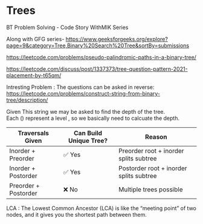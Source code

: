 # Trees
BT Problem Solving - Code Story WithMIK Series

Along with GFG series- https://www.geeksforgeeks.org/explore?page=9&category=Tree,Binary%20Search%20Tree&sortBy=submissions



https://leetcode.com/problems/pseudo-palindromic-paths-in-a-binary-tree/

https://leetcode.com/discuss/post/1337373/tree-question-pattern-2021-placement-by-t65qm/


Intresting Problem : The questions can be asked in reverse:  
https://leetcode.com/problems/construct-string-from-binary-tree/description/ 

Given This string we may be asked to find the depth of the tree.  
Each () represent a level , so we basically need to calcuate the depth.  





| Traversals Given         | Can Build Unique Tree? | Reason                                  |
|--------------------------|----------------------|----------------------------------------|
| Inorder + Preorder       | ✅ Yes               | Preorder root + inorder splits subtree |
| Inorder + Postorder      | ✅ Yes               | Postorder root + inorder splits subtree|
| Preorder + Postorder     | ❌ No                | Multiple trees possible                 |


LCA : 
The Lowest Common Ancestor (LCA) is like the “meeting point” of two nodes, and it gives you the shortest path between them.
